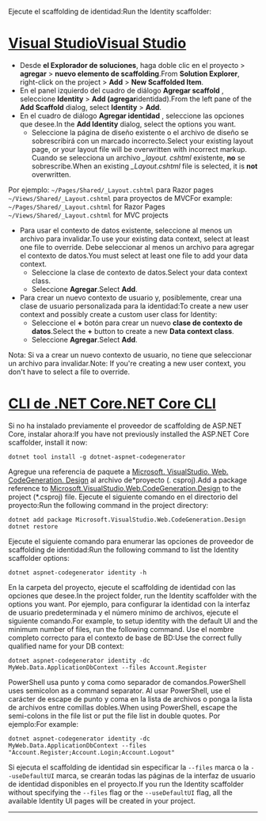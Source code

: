 <span data-ttu-id="d7052-101">Ejecute el scaffolding de identidad:</span><span class="sxs-lookup"><span data-stu-id="d7052-101">Run the Identity scaffolder:</span></span>

# <a name="visual-studiotabvisual-studio"></a>[<span data-ttu-id="d7052-102">Visual Studio</span><span class="sxs-lookup"><span data-stu-id="d7052-102">Visual Studio</span></span>](#tab/visual-studio)

* <span data-ttu-id="d7052-103">Desde **el Explorador de soluciones**, haga doble clic en el proyecto > **agregar** > **nuevo elemento de scaffolding**.</span><span class="sxs-lookup"><span data-stu-id="d7052-103">From **Solution Explorer**, right-click on the project > **Add** > **New Scaffolded Item**.</span></span>
* <span data-ttu-id="d7052-104">En el panel izquierdo del cuadro de diálogo **Agregar scaffold** , seleccione **Identity** > **Add (agregar**identidad).</span><span class="sxs-lookup"><span data-stu-id="d7052-104">From the left pane of the **Add Scaffold** dialog, select **Identity** > **Add**.</span></span>
* <span data-ttu-id="d7052-105">En el cuadro de diálogo **Agregar identidad** , seleccione las opciones que desee.</span><span class="sxs-lookup"><span data-stu-id="d7052-105">In the **Add Identity** dialog, select the options you want.</span></span>
  * <span data-ttu-id="d7052-106">Seleccione la página de diseño existente o el archivo de diseño se sobrescribirá con un marcado incorrecto.</span><span class="sxs-lookup"><span data-stu-id="d7052-106">Select your existing layout page, or your layout file will be overwritten with incorrect markup.</span></span> <span data-ttu-id="d7052-107">Cuando se selecciona un archivo  *\_layout. cshtml* existente, **no** se sobrescribe.</span><span class="sxs-lookup"><span data-stu-id="d7052-107">When an existing *\_Layout.cshtml* file is selected, it is **not** overwritten.</span></span>

 <span data-ttu-id="d7052-108">Por ejemplo: `~/Pages/Shared/_Layout.cshtml` para Razor pages `~/Views/Shared/_Layout.cshtml` para proyectos de MVC</span><span class="sxs-lookup"><span data-stu-id="d7052-108">For example: `~/Pages/Shared/_Layout.cshtml` for Razor Pages `~/Views/Shared/_Layout.cshtml` for MVC projects</span></span>
* <span data-ttu-id="d7052-109">Para usar el contexto de datos existente, seleccione al menos un archivo para invalidar.</span><span class="sxs-lookup"><span data-stu-id="d7052-109">To use your existing data context, select at least one file to override.</span></span> <span data-ttu-id="d7052-110">Debe seleccionar al menos un archivo para agregar el contexto de datos.</span><span class="sxs-lookup"><span data-stu-id="d7052-110">You must select at least one file to add your data context.</span></span>
  * <span data-ttu-id="d7052-111">Seleccione la clase de contexto de datos.</span><span class="sxs-lookup"><span data-stu-id="d7052-111">Select your data context class.</span></span>
  * <span data-ttu-id="d7052-112">Seleccione **Agregar**.</span><span class="sxs-lookup"><span data-stu-id="d7052-112">Select **Add**.</span></span>
* <span data-ttu-id="d7052-113">Para crear un nuevo contexto de usuario y, posiblemente, crear una clase de usuario personalizada para la identidad:</span><span class="sxs-lookup"><span data-stu-id="d7052-113">To create a new user context and possibly create a custom user class for Identity:</span></span>
  * <span data-ttu-id="d7052-114">Seleccione el **+** botón para crear un nuevo **clase de contexto de datos**.</span><span class="sxs-lookup"><span data-stu-id="d7052-114">Select the **+** button to create a new **Data context class**.</span></span>
  * <span data-ttu-id="d7052-115">Seleccione **Agregar**.</span><span class="sxs-lookup"><span data-stu-id="d7052-115">Select **Add**.</span></span>

<span data-ttu-id="d7052-116">Nota: Si va a crear un nuevo contexto de usuario, no tiene que seleccionar un archivo para invalidar.</span><span class="sxs-lookup"><span data-stu-id="d7052-116">Note: If you're creating a new user context, you don't have to select a file to override.</span></span>

# <a name="net-core-clitabnetcore-cli"></a>[<span data-ttu-id="d7052-117">CLI de .NET Core</span><span class="sxs-lookup"><span data-stu-id="d7052-117">.NET Core CLI</span></span>](#tab/netcore-cli)

<span data-ttu-id="d7052-118">Si no ha instalado previamente el proveedor de scaffolding de ASP.NET Core, instalar ahora:</span><span class="sxs-lookup"><span data-stu-id="d7052-118">If you have not previously installed the ASP.NET Core scaffolder, install it now:</span></span>

```console
dotnet tool install -g dotnet-aspnet-codegenerator
```

<span data-ttu-id="d7052-119">Agregue una referencia de paquete a [Microsoft. VisualStudio. Web. CodeGeneration. Design](https://www.nuget.org/packages/Microsoft.VisualStudio.Web.CodeGeneration.Design/) al archivo de\*proyecto (. csproj).</span><span class="sxs-lookup"><span data-stu-id="d7052-119">Add a package reference to [Microsoft.VisualStudio.Web.CodeGeneration.Design](https://www.nuget.org/packages/Microsoft.VisualStudio.Web.CodeGeneration.Design/) to the project (\*.csproj) file.</span></span> <span data-ttu-id="d7052-120">Ejecute el siguiente comando en el directorio del proyecto:</span><span class="sxs-lookup"><span data-stu-id="d7052-120">Run the following command in the project directory:</span></span>

```console
dotnet add package Microsoft.VisualStudio.Web.CodeGeneration.Design
dotnet restore
```

<span data-ttu-id="d7052-121">Ejecute el siguiente comando para enumerar las opciones de proveedor de scaffolding de identidad:</span><span class="sxs-lookup"><span data-stu-id="d7052-121">Run the following command to list the Identity scaffolder options:</span></span>

```console
dotnet aspnet-codegenerator identity -h
```

<span data-ttu-id="d7052-122">En la carpeta del proyecto, ejecute el scaffolding de identidad con las opciones que desee.</span><span class="sxs-lookup"><span data-stu-id="d7052-122">In the project folder, run the Identity scaffolder with the options you want.</span></span> <span data-ttu-id="d7052-123">Por ejemplo, para configurar la identidad con la interfaz de usuario predeterminada y el número mínimo de archivos, ejecute el siguiente comando.</span><span class="sxs-lookup"><span data-stu-id="d7052-123">For example, to setup identity with the default UI and the minimum number of files, run the following command.</span></span> <span data-ttu-id="d7052-124">Use el nombre completo correcto para el contexto de base de BD:</span><span class="sxs-lookup"><span data-stu-id="d7052-124">Use the correct fully qualified name for your DB context:</span></span>

```console
dotnet aspnet-codegenerator identity -dc MyWeb.Data.ApplicationDbContext --files Account.Register
```

<span data-ttu-id="d7052-125">PowerShell usa punto y coma como separador de comandos.</span><span class="sxs-lookup"><span data-stu-id="d7052-125">PowerShell uses semicolon as a command separator.</span></span> <span data-ttu-id="d7052-126">Al usar PowerShell, use el carácter de escape de punto y coma en la lista de archivos o ponga la lista de archivos entre comillas dobles.</span><span class="sxs-lookup"><span data-stu-id="d7052-126">When using PowerShell, escape the semi-colons in the file list or put the file list in double quotes.</span></span> <span data-ttu-id="d7052-127">Por ejemplo:</span><span class="sxs-lookup"><span data-stu-id="d7052-127">For example:</span></span>

```console
dotnet aspnet-codegenerator identity -dc MyWeb.Data.ApplicationDbContext --files "Account.Register;Account.Login;Account.Logout"
```

<span data-ttu-id="d7052-128">Si ejecuta el scaffolding de identidad sin especificar la `--files` marca o la `--useDefaultUI` marca, se crearán todas las páginas de la interfaz de usuario de identidad disponibles en el proyecto.</span><span class="sxs-lookup"><span data-stu-id="d7052-128">If you run the Identity scaffolder without specifying the `--files` flag or the `--useDefaultUI` flag, all the available Identity UI pages will be created in your project.</span></span>

---
